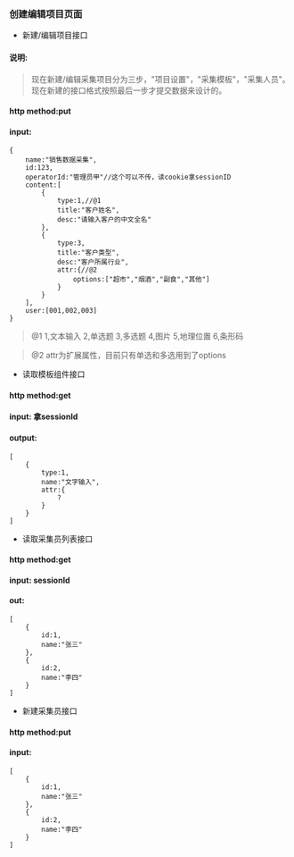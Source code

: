 ### 创建编辑项目页面

+ 新建/编辑项目接口

#### 说明:

> 现在新建/编辑采集项目分为三步，"项目设置"，"采集模板"，"采集人员"。现在新建的接口格式按照最后一步才提交数据来设计的。

#### http method:put

#### input:
```
{
    name:"销售数据采集",
    id:123,
    operatorId:"管理员甲"//这个可以不传，读cookie拿sessionID
    content:[
        {
            type:1,//@1
            title:"客户姓名",
            desc:"请输入客户的中文全名"
        },
        {
            type:3,
            title:"客户类型",
            desc:"客户所属行业",
            attr:{//@2
                options:["超市","烟酒","副食","其他"]
            }
        }
    ],
    user:[001,002,003]
}
```
> @1 1,文本输入 2,单选题 3,多选题 4,图片 5,地理位置 6,条形码

> @2 attr为扩展属性，目前只有单选和多选用到了options

+ 读取模板组件接口

#### http method:get

#### input: 拿sessionId

#### output:
```
[
    {
        type:1,
        name:"文字输入",
        attr:{
            ?
        }
    }
]
```
+ 读取采集员列表接口

#### http method:get

#### input: sessionId

#### out:
```
[
    {
        id:1,
        name:"张三"
    },
    {
        id:2,
        name:"李四"
    }
]
```
+ 新建采集员接口

#### http method:put

#### input:
```
[
    {
        id:1,
        name:"张三"
    },
    {
        id:2,
        name:"李四"
    }
]
```